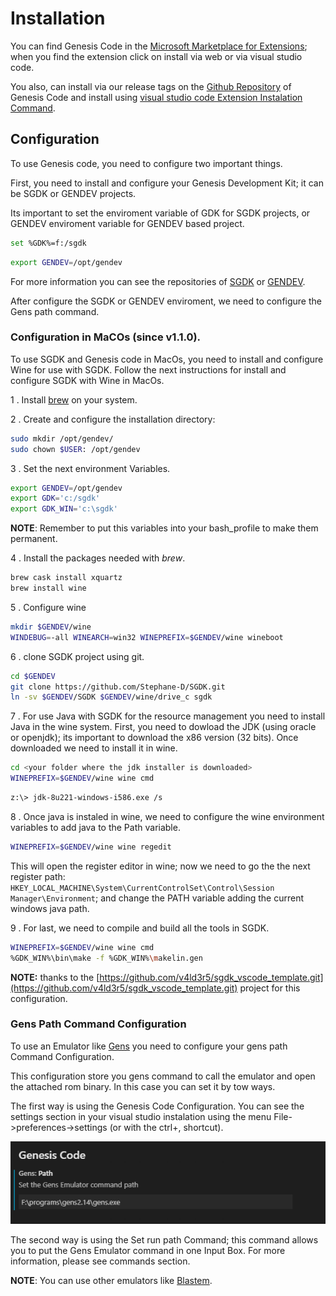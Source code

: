 # Installation

 You can find Genesis Code in the [Microsoft Marketplace for Extensions](https://marketplace.visualstudio.com/items?itemName=zerasul.genesis-code); when you find the extension click on install via web or via visual studio code.

 You also, can install via our release tags on the [Github Repository](https://github.com/zerasul/genesis-code) of Genesis Code and install using [visual studio code Extension Instalation Command](https://vscode-docs.readthedocs.io/en/stable/extensions/install-extension/).

## Configuration

 To use Genesis code, you need to configure two important things.

 First, you need to install and configure your Genesis Development Kit; it can be SGDK or GENDEV projects.

 Its important to set the enviroment variable of GDK for SGDK projects, or GENDEV enviroment variable for GENDEV based project.

```bash
set %GDK%=f:/sgdk
```

```bash
export GENDEV=/opt/gendev
```



For more information you can see the repositories of [SGDK](https://github.com/Stephane-D/SGDK) or [GENDEV](https://github.com/kubilus1/gendev).

After configure the SGDK or GENDEV enviroment, we need to configure the Gens path command.

### Configuration in MaCOs (since v1.1.0).

To use SGDK and Genesis code in MacOs, you need to install and configure Wine for use with SGDK. Follow the next instructions for install and configure SGDK with Wine in MacOs.

1 . Install [brew](https://brew.sh/index) on your system.

2 . Create and configure the installation directory:

```bash
sudo mkdir /opt/gendev/
sudo chown $USER: /opt/gendev
```
3 . Set the next environment Variables.

```bash
export GENDEV=/opt/gendev
export GDK='c:/sgdk'
export GDK_WIN='c:\sgdk'
```

**NOTE**: Remember to put this variables into your bash_profile to make them permanent.

4 . Install the packages needed with _brew_.

```bash
brew cask install xquartz
brew install wine
```

5 . Configure wine

```bash
mkdir $GENDEV/wine
WINDEBUG=-all WINEARCH=win32 WINEPREFIX=$GENDEV/wine wineboot
```

6 . clone SGDK project using git.

```bash
cd $GENDEV
git clone https://github.com/Stephane-D/SGDK.git
ln -sv $GENDEV/SGDK $GENDEV/wine/drive_c sgdk
```

7 . For use Java with SGDK for the resource management you need to install Java in the wine system. First, you need to dowload the JDK (using oracle or openjdk); its important to download the x86 version (32 bits). Once downloaded we need to install it in wine.

```bash
cd <your folder where the jdk installer is downloaded>
WINEPREFIX=$GENDEV/wine wine cmd
```
```bash
z:\> jdk-8u221-windows-i586.exe /s
```

8 . Once java is instaled in wine, we need to configure the wine environment variables to add java to the Path variable.

```bash
WINEPREFIX=$GENDEV/wine wine regedit
```

This will open the register editor in wine; now we need to go the the next register path: ```HKEY_LOCAL_MACHINE\System\CurrentControlSet\Control\Session Manager\Environment```; and change the PATH variable adding the current windows java path.

9 . For last, we need to compile and build all the tools in SGDK.

```bash
WINEPREFIX=$GENDEV/wine wine cmd
%GDK_WIN%\bin\make -f %GDK_WIN%\makelin.gen
```

**NOTE:** thanks to the [https://github.com/v4ld3r5/sgdk_vscode_template.git](https://github.com/v4ld3r5/sgdk_vscode_template.git) project for this configuration.

### Gens Path Command Configuration

To use an Emulator like [Gens](http://gens.me/) you need to configure your gens path Command Configuration.

This configuration store you gens command to call the emulator and open the attached rom binary. In this case you can set it by tow ways.

The first way is using the Genesis Code Configuration. You can see the settings section in your visual studio instalation using the menu File->preferences->settings (or with the ctrl+, shortcut).

![Genesiscodeconfiguration](img/genscodesettings.png)

The second way is using the Set run path Command; this command allows you to put the Gens Emulator command in one Input Box. For more information, please see commands section.

**NOTE**: You can use other emulators like [Blastem](https://www.retrodev.com/blastem/).
